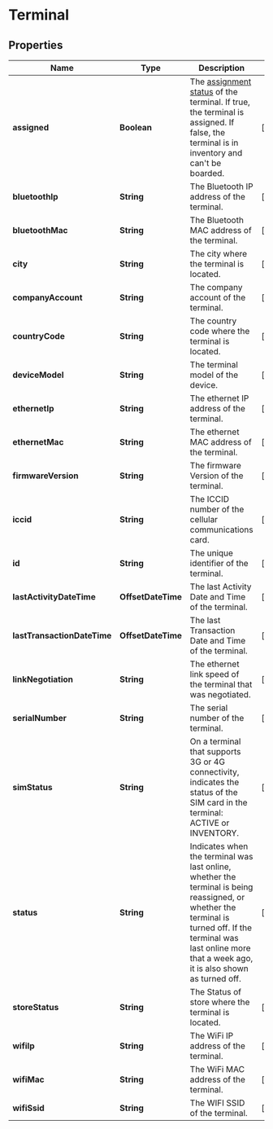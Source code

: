 

# Terminal


## Properties

Name | Type | Description | Notes
------------ | ------------- | ------------- | -------------
**assigned** | **Boolean** | The [assignment status](https://docs.adyen.com/point-of-sale/automating-terminal-management/assign-terminals-api) of the terminal. If true, the terminal is assigned. If false, the terminal is in inventory and can&#39;t be boarded. |  [optional]
**bluetoothIp** | **String** | The Bluetooth IP address of the terminal. |  [optional]
**bluetoothMac** | **String** | The Bluetooth MAC address of the terminal. |  [optional]
**city** | **String** | The city where the terminal is located. |  [optional]
**companyAccount** | **String** | The company account of the terminal. |  [optional]
**countryCode** | **String** | The country code where the terminal is located. |  [optional]
**deviceModel** | **String** | The terminal model of the device. |  [optional]
**ethernetIp** | **String** | The ethernet IP address of the terminal. |  [optional]
**ethernetMac** | **String** | The ethernet MAC address of the terminal. |  [optional]
**firmwareVersion** | **String** | The firmware Version of the terminal. |  [optional]
**iccid** | **String** | The ICCID number of the cellular communications card. |  [optional]
**id** | **String** | The unique identifier of the terminal. |  [optional]
**lastActivityDateTime** | **OffsetDateTime** | The last Activity Date and Time of the terminal. |  [optional]
**lastTransactionDateTime** | **OffsetDateTime** | The last Transaction Date and Time of the terminal. |  [optional]
**linkNegotiation** | **String** | The ethernet link speed of the terminal that was negotiated. |  [optional]
**serialNumber** | **String** | The serial number of the terminal. |  [optional]
**simStatus** | **String** | On a terminal that supports 3G or 4G connectivity, indicates the status of the SIM card in the terminal: ACTIVE or INVENTORY. |  [optional]
**status** | **String** | Indicates when the terminal was last online, whether the terminal is being reassigned, or whether the terminal is turned off. If the terminal was last online more that a week ago, it is also shown as turned off. |  [optional]
**storeStatus** | **String** | The Status of store where the terminal is located. |  [optional]
**wifiIp** | **String** | The WiFi IP address of the terminal. |  [optional]
**wifiMac** | **String** | The WiFi MAC address of the terminal. |  [optional]
**wifiSsid** | **String** | The WIFI SSID of the terminal. |  [optional]



